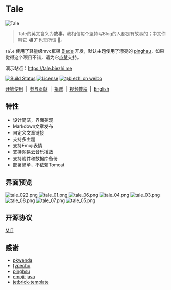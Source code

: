 # Tale

![Tale](https://ooo.0o0.ooo/2017/02/27/58b43450c9182.png)

> Tale的英文含义为**故事**，我相信每个坚持写Blog的人都是有故事的；中文你叫它 ***塌了*** 也无所谓 🤣。


`Tale` 使用了轻量级mvc框架 [Blade](https://github.com/biezhi/blade) 开发，默认主题使用了漂亮的 [pinghsu](https://github.com/chakhsu/pinghsu)，如果觉得这个项目不错，请为它[点赞](https://github.com/otale/tale/stargazers)支持。


演示站点：https://tale.biezhi.me

[![Build Status](https://img.shields.io/travis/otale/tale.svg?style=flat-square)](https://travis-ci.org/otale/tale)
[![License](https://img.shields.io/badge/license-MIT-4EB1BA.svg?style=flat-square)](https://github.com/otale/tale/blob/master/LICENSE)
[![@biezhi on weibo](https://img.shields.io/badge/weibo-%40biezhi-red.svg?style=flat-square)](http://weibo.com/u/5238733773)

[开始使用](https://github.com/otale/tale/wiki)&nbsp; | &nbsp;[参与贡献](contribution.md)&nbsp; | &nbsp;[捐赠](donate.md)&nbsp; | &nbsp;[视频教程](video.md)&nbsp; | &nbsp;[English](README.md)

## 特性

+ 设计简洁，界面美观
+ Markdown文章发布
+ 自定义文章链接
+ 支持多主题
+ 支持Emoji表情
+ 支持网易云音乐播放
+ 支持附件和数据库备份
+ 部署简单，不依赖Tomcat

## 界面预览

![tale_022.png](https://ooo.0o0.ooo/2017/02/28/58b4686f37836.png)
![tale_01.png](https://ooo.0o0.ooo/2017/02/28/58b4687641066.png)
![tale_06.png](https://ooo.0o0.ooo/2017/02/28/58b46862ec24e.png)
![tale_04.png](https://ooo.0o0.ooo/2017/02/28/58b4686384fb4.png)
![tale_03.png](https://ooo.0o0.ooo/2017/02/28/58b4686638460.png)
![tale_08.png](https://ooo.0o0.ooo/2017/02/28/58b46866c5898.png)
![tale_07.png](https://ooo.0o0.ooo/2017/02/28/58b46868b1a67.png)
![tale_05.png](https://ooo.0o0.ooo/2017/02/28/58b46869bff5b.png)

## 开源协议

[MIT](LICENSE)

## 感谢

+ [pkwenda](https://github.com/pkwenda)
+ [typecho](https://github.com/typecho/typecho)
+ [pinghsu](https://github.com/chakhsu/pinghsu)
+ [emoji-java](https://github.com/vdurmont/emoji-java)
+ [jetbrick-template](https://github.com/subchen/jetbrick-template-2x)
